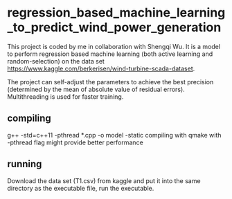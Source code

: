 # regression_based_machine_learning_to_predict_wind_power_generation

This project is coded by me in collaboration with Shengqi Wu. It is a model to perform regression based machine learning (both active learning and random-selection) on the data set https://www.kaggle.com/berkerisen/wind-turbine-scada-dataset.

The project can self-adjust the parameters to achieve the best precision (determined by the mean of absolute value of residual errors). Multithreading is used for faster training.

## compiling
g++ -std=c++11 -pthread *.cpp -o model -static
compiling with qmake with -pthread flag might provide better performance

## running
Download the data set (T1.csv) from kaggle and put it into the same directory as the executable file, run the executable.
